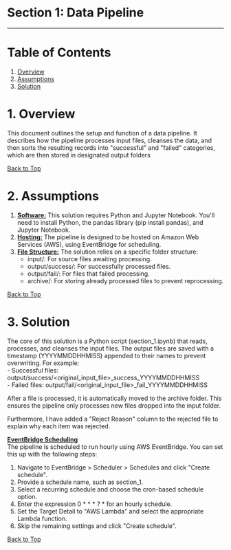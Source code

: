 # Section 1: Data Pipeline
---

# Table of Contents
1. [Overview](#1-overview)  
2. [Assumptions](#2-assumptions)  
3. [Solution](#3-solution)  

# 1. Overview
This document outlines the setup and function of a data pipeline. It describes how the pipeline processes input files, cleanses the data, and then sorts the resulting records into "successful" and "failed" categories, which are then stored in designated output folders

[Back to Top](#table-of-contents)

# 2. Assumptions
1. <ins>**Software:**</ins> This solution requires Python and Jupyter Notebook. You'll need to install Python, the pandas library (pip install pandas), and Jupyter Notebook.
2. <ins>**Hosting:**</ins> The pipeline is designed to be hosted on Amazon Web Services (AWS), using EventBridge for scheduling.
3. <ins>**File Structure:**</ins> The solution relies on a specific folder structure:
	- input/: For source files awaiting processing.
	- output/success/: For successfully processed files.
	- output/fail/: For files that failed processing.
	- archive/: For storing already processed files to prevent reprocessing.
	
[Back to Top](#table-of-contents)	

# 3. Solution
The core of this solution is a Python script (section_1.ipynb) that reads, processes, and cleanses the input files. The output files are saved with a timestamp (YYYYMMDDHHMISS) appended to their names to prevent overwriting. For example:  
	- Successful files: output/success/<original_input_file>_success_YYYYMMDDHHMISS  
	- Failed files: output/fail/<original_input_file>_fail_YYYYMMDDHHMISS  

After a file is processed, it is automatically moved to the archive folder. This ensures the pipeline only processes new files dropped into the input folder.

Furthermore, I have added a "Reject Reason" column to the rejected file to explain why each item was rejected.

<ins>**EventBridge Scheduling**</ins>  
The pipeline is scheduled to run hourly using AWS EventBridge. You can set this up with the following steps:
1. Navigate to EventBridge > Scheduler > Schedules and click "Create schedule".
2. Provide a schedule name, such as section_1.
3. Select a recurring schedule and choose the cron-based schedule option.
4. Enter the expression 0 * * * ? * for an hourly schedule.
5. Set the Target Detail to "AWS Lambda" and select the appropriate Lambda function.
6. Skip the remaining settings and click "Create schedule".	

[Back to Top](#table-of-contents)